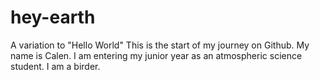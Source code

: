 # hey-earth
A variation to "Hello World"
This is the start of my journey on Github. My name is Calen. I am entering my junior year as an atmospheric science student. I am a birder.
